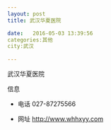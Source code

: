 ```yaml
--- 
layout: post 
title: 武汉华夏医院

date:   2016-05-03 13:39:56 
categories:其他  
city:武汉
  
--- 
```

   
武汉华夏医院

信息
 - 电话 027-87275566

 - 网址 http://www.whhxyy.com


